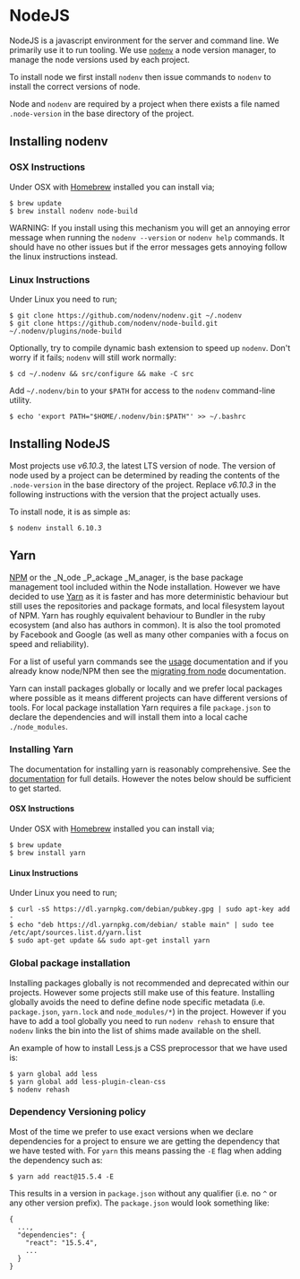 # NodeJS

NodeJS is a javascript environment for the server and command line. We primarily use it to run
tooling. We use [`nodenv`](https://github.com/nodenv/nodenv) a node version manager, to manage the
node versions used by each project.

To install node we first install `nodenv` then issue commands to `nodenv` to install the correct
versions of node.

Node and `nodenv` are required by a project when there exists a file named `.node-version` in the
base directory of the project.

## Installing nodenv

### OSX Instructions

Under OSX with [Homebrew](Homebrew.md) installed you can install via;

    $ brew update
    $ brew install nodenv node-build

WARNING: If you install using this mechanism you will get an annoying error message when running
the `nodenv --version` or `nodenv help` commands. It should have no other issues but if the error
messages gets annoying follow the linux instructions instead.

### Linux Instructions

Under Linux you need to run;

    $ git clone https://github.com/nodenv/nodenv.git ~/.nodenv
    $ git clone https://github.com/nodenv/node-build.git ~/.nodenv/plugins/node-build

Optionally, try to compile dynamic bash extension to speed up `nodenv`. Don't worry if it fails; `nodenv`
will still work normally:

    $ cd ~/.nodenv && src/configure && make -C src

Add `~/.nodenv/bin` to your `$PATH` for access to the `nodenv` command-line utility.

    $ echo 'export PATH="$HOME/.nodenv/bin:$PATH"' >> ~/.bashrc

## Installing NodeJS

Most projects use _v6.10.3_, the latest LTS version of node. The version of node used by a project can be
determined by reading the contents of the `.node-version` in the base directory of the project. Replace
_v6.10.3_ in the following instructions with the version that the project actually uses.

To install node, it is as simple as:

    $ nodenv install 6.10.3

## Yarn

[NPM](https://npmjs.org/) or the _N_ode _P_ackage _M_anager, is the base package management tool
included within the Node installation. However we have decided to use [Yarn](https://yarnpkg.com/en/)
as it is faster and has more deterministic behaviour but still uses the repositories and package formats,
and local filesystem layout of NPM. Yarn has roughly equivalent behaviour to Bundler in the ruby ecosystem
(and also has authors in common). It is also the tool promoted by Facebook and Google (as well as many
other companies with a focus on speed and reliability).

For a list of useful yarn commands see the [usage](https://yarnpkg.com/en/docs/usage) documentation and if
you already know node/NPM then see the [migrating from node](https://yarnpkg.com/lang/en/docs/migrating-from-npm/)
documentation.

Yarn can install packages globally or locally and we prefer local packages where possible as it means different
projects can have different versions of tools. For local package installation Yarn requires a file `package.json`
to declare the dependencies and will install them into a local cache `./node_modules`.

### Installing Yarn

The documentation for installing yarn is reasonably comprehensive. See the
[documentation](https://yarnpkg.com/en/docs/install) for full details. However the notes below should
be sufficient to get started.

#### OSX Instructions

Under OSX with [Homebrew](Homebrew.md) installed you can install via;

    $ brew update
    $ brew install yarn

#### Linux Instructions

Under Linux you need to run;

    $ curl -sS https://dl.yarnpkg.com/debian/pubkey.gpg | sudo apt-key add -
    $ echo "deb https://dl.yarnpkg.com/debian/ stable main" | sudo tee /etc/apt/sources.list.d/yarn.list
    $ sudo apt-get update && sudo apt-get install yarn

### Global package installation

Installing packages globally is not recommended and deprecated within our projects. However some projects still
make use of this feature. Installing globally  avoids the need to define define node specific metadata (i.e.
`package.json`, `yarn.lock` and `node_modules/*`) in the project. However if you have to add a tool globally you
need to run `nodenv rehash` to ensure that `nodenv` links the bin into the list of shims made available on
the shell.

An example of how to install Less.js a CSS preprocessor that we have used is:

    $ yarn global add less
    $ yarn global add less-plugin-clean-css
    $ nodenv rehash

### Dependency Versioning policy

Most of the time we prefer to use exact versions when we declare dependencies for a project to ensure we
are getting the dependency that we have tested with. For `yarn` this means passing the `-E` flag when adding
the dependency such as:

    $ yarn add react@15.5.4 -E

This results in a version in `package.json` without any qualifier (i.e. no `^` or any other version prefix).
The `package.json` would look something like:

    {
      ...,
      "dependencies": {
        "react": "15.5.4",
        ...
      }
    }
